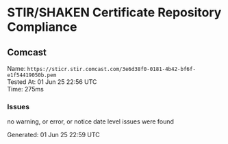 # STIR/SHAKEN Certificate Repository Compliance

## Comcast

Name: `https://sticr.stir.comcast.com/3e6d38f0-0181-4b42-bf6f-e1f54419050b.pem`\
Tested At: 01 Jun 25 22:56 UTC\
Time: 275ms

### Issues

no warning, or error, or notice date level issues were found

Generated: 01 Jun 25 22:59 UTC